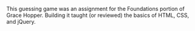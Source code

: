 This guessing game was an assignment for the Foundations portion of Grace Hopper.  Building it taught (or reviewed) the basics of HTML, CSS, and jQuery.
